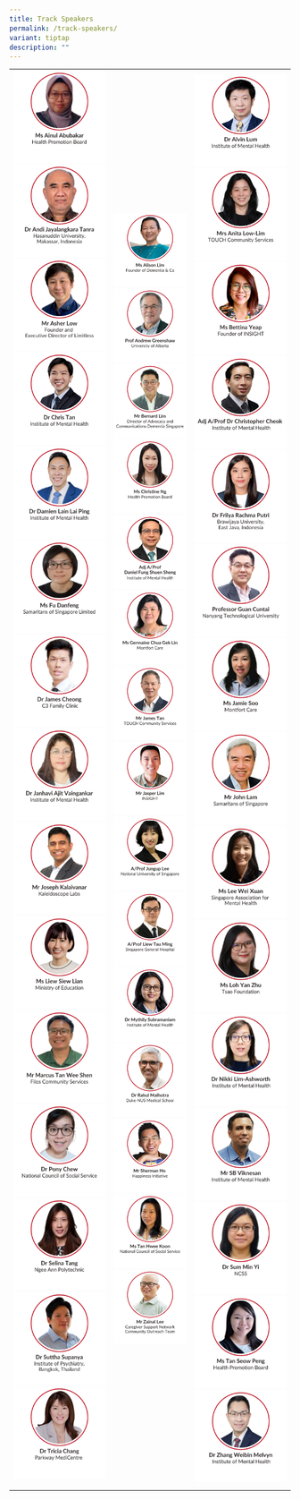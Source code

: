 ```yaml
---
title: Track Speakers
permalink: /track-speakers/
variant: tiptap
description: ""
---
```

<table style="minWidth: 75px">
<colgroup>
<col>
<col>
<col>
</colgroup>
<tbody>
<tr>
<td rowspan="1" colspan="1"><a class="isomer-image-wrapper" href="/ainul-abubakar/"><img style="width: 100%" height="auto" width="100%" alt="" src="/images/SMHC 2025 Speakers/Thumbnail_Ms_Ainul_Abubakar.png"></a>
<a class="isomer-image-wrapper" href="/prof-andi/">
<img style="width: 100%" height="auto" width="100%" alt="" src="/images/SMHC 2025 Speakers/Thumbnail_Dr_Andi_Jayalangkara_Tanra.png">
</a><a class="isomer-image-wrapper" href="/asher-low/"><img style="width: 100%" height="auto" width="100%" alt="" src="/images/SMHC 2025 Speakers/Thumbnail_Mr_Asher_Low.png"></a>
<a class="isomer-image-wrapper" href="/chris-tan/">
<img style="width: 100%" height="auto" width="100%" alt="" src="/images/SMHC 2025 Speakers/Thumbnail_Dr_Chris_Tan.png">
</a><a class="isomer-image-wrapper" href="/damien-lain/"><img style="width: 100%" height="auto" width="100%" alt="" src="/images/SMHC 2025 Speakers/Thumbnail_Dr_Damien_Lain_Lai_Ping_v1.png"></a>
<a class="isomer-image-wrapper" href="/fu-danfeng/">
<img style="width: 100%" height="auto" width="100%" alt="" src="/images/SMHC 2025 Speakers/Thumbnail_Ms_Fu_Danfeng.png">
</a><a class="isomer-image-wrapper" href="/james-cheong/"><img style="width: 100%" height="auto" width="100%" alt="" src="/images/SMHC 2025 Speakers/Thumbnail_Dr_James_Cheong.png"></a>
<a class="isomer-image-wrapper" href="/janhavi-ajit-vaingankar/">
<img style="width: 100%" height="auto" width="100%" alt="" src="/images/SMHC 2025 Speakers/Thumbnail_Dr_Janhavi_Ajit.png">
</a><a class="isomer-image-wrapper" href="/joseph-kalaivanar/"><img style="width: 100%" height="auto" width="100%" alt="" src="/images/SMHC 2025 Speakers/Thumbnail__Mr_Joseph_Kalaivanar.png"></a>
<a class="isomer-image-wrapper" href="/liew-siew-lian/">
<img style="width: 100%" height="auto" width="100%" alt="" src="/images/SMHC 2025 Speakers/Thumbnail_Ms_Liew_Siew_Lian.png">
</a><a class="isomer-image-wrapper" href="/tan-wee-shen/"><img style="width: 100%" height="auto" width="100%" alt="" src="/images/SMHC 2025 Speakers/Thumbnail_Mr_Marcus_Tan_Wee_Shen.png"></a>
<a class="isomer-image-wrapper" href="/pony-chew/">
<img style="width: 100%" height="auto" width="100%" alt="" src="/images/SMHC 2025 Speakers/Thumbnail_Dr_Pony_Chew.png">
</a><a class="isomer-image-wrapper" href="/selina-tang/"><img style="width: 100%" height="auto" width="100%" alt="" src="/images/SMHC 2025 Speakers/Thumbnail_Dr_Selina_Tang.png"></a>
<a class="isomer-image-wrapper" href="/suttha-supanya/">
<img style="width: 100%" height="auto" width="100%" alt="" src="/images/SMHC 2025 Speakers/Thumbnail_Dr_Suttha_Supanya.png">
</a><a class="isomer-image-wrapper" href="/tricia-chang/"><img style="width: 100%" height="auto" width="100%" alt="" src="/images/SMHC 2025 Speakers/Thumbnail_Dr_Tricia_Chang.png"></a>
<p></p>
</td>
<td rowspan="1" colspan="1"><a class="isomer-image-wrapper" href="/alison-lim/"><img style="width: 100%" height="auto" width="100%" alt="" src="/images/SMHC 2025 Speakers/Thumbnail_Ms_Alison_Lim.png"></a>
<a class="isomer-image-wrapper" href="/andrew-greenshaw/">
<img style="width: 100%" height="auto" width="100%" alt="" src="/images/SMHC 2025 Speakers/Thumbnail_Prof_Andrew_Greenshaw.png">
</a><a class="isomer-image-wrapper" href="/bernard-lim/"><img style="width: 100%" height="auto" width="100%" alt="" src="/images/SMHC 2025 Speakers/Thumbnail_Mr_Bernard_Lim.png"></a>
<a class="isomer-image-wrapper" href="/christine-ng/">
<img style="width: 100%" height="auto" width="100%" alt="" src="/images/SMHC 2025 Speakers/Thumbnail_Ms_Christine_Ng.png">
</a><a class="isomer-image-wrapper" href="/daniel-fung/"><img style="width: 100%" height="auto" width="100%" alt="" src="/images/SMHC 2025 Speakers/Thumbnail_Adj_A_Prof_Daniel_Fung_Shuen_Sheng.png"></a>
<a class="isomer-image-wrapper" href="/germaine-chua/">
<img style="width: 100%" height="auto" width="100%" alt="" src="/images/SMHC 2025 Speakers/Thumbnail_Ms_Germaine_Chua_Gek_Lin.png">
</a><a class="isomer-image-wrapper" href="/james-tan/"><img style="width: 100%" height="auto" width="100%" alt="" src="/images/SMHC 2025 Speakers/Thumbnail_Mr_James_Tan.png"></a>
<a class="isomer-image-wrapper" href="/jasper-lim/">
<img style="width: 100%" height="auto" width="100%" alt="" src="/images/SMHC 2025 Speakers/Thumbnail_Mr_Jasper_Lim.png">
</a><a class="isomer-image-wrapper" href="/jungup-lee/"><img style="width: 100%" height="auto" width="100%" alt="" src="/images/SMHC 2025 Speakers/Thumbnail_A_Prof_Jungup_Lee.png"></a>
<a class="isomer-image-wrapper" href="/liew-tau-ming/">
<img style="width: 100%" height="auto" width="100%" alt="" src="/images/SMHC 2025 Speakers/Thumbnail_A_Prof_Liew_Tau_Ming.png">
</a><a class="isomer-image-wrapper" href="/mythily-subramaniam/"><img style="width: 100%" height="auto" width="100%" alt="" src="/images/SMHC 2025 Speakers/Thumbnail__Dr_Mythily_Subramaniam.png"></a>
<a class="isomer-image-wrapper" href="/rahul-malhotra/">
<img style="width: 100%" height="auto" width="100%" alt="" src="/images/SMHC 2025 Speakers/Thumbnail_Dr_Rahul_Malhotra.png">
</a>
<div class="isomer-image-wrapper">
<img style="width: 100%" height="auto" width="100%" alt="" src="/images/SMHC 2025 Speakers/Speaker_Thumbnail___Sherman_Ho.png">
</div>
<div class="isomer-image-wrapper">
<img style="width: 100%" height="auto" width="100%" alt="" src="/images/SMHC 2025 Speakers/Ms_Tan_Hwee_Koon___Thumbnail.png">
</div><a class="isomer-image-wrapper" href="/zainal-lee/"><img style="width: 100%" height="auto" width="100%" alt="" src="/images/SMHC 2025 Speakers/Thumbnail_Mr_Zainal_Lee.png"></a>
</td>
<td rowspan="1" colspan="1"><a class="isomer-image-wrapper" href="/alvin-lum/"><img style="width: 100%" height="auto" width="100%" alt="" src="/images/SMHC 2025 Speakers/Thumbnail_Dr_Alvin_Lum.png"></a>
<a class="isomer-image-wrapper" href="/anita-low-lim/">
<img style="width: 100%" height="auto" width="100%" alt="" src="/images/SMHC 2025 Speakers/Thumbnail_Mrs_Anita_Low.png">
</a><a class="isomer-image-wrapper" href="/bettina-yeap/"><img style="width: 100%" height="auto" width="100%" alt="" src="/images/SMHC 2025 Speakers/Thumbnail_Ms_Bettina_Yeap.png"></a>
<a class="isomer-image-wrapper" href="/christopher-cheok/">
<img style="width: 100%" height="auto" width="100%" alt="" src="/images/SMHC 2025 Speakers/Thumbnail_Adj_Associate_Professor_Dr_Christopher_Cheok.png">
</a><a class="isomer-image-wrapper" href="/frilya-rachma-putri/"><img style="width: 100%" height="auto" width="100%" alt="" src="/images/SMHC 2025 Speakers/Thumbnail_Dr_Frilya_Rachma_Putri.png"></a>
<a class="isomer-image-wrapper" href="/guan-cuntai/">
<img style="width: 100%" height="auto" width="100%" alt="" src="/images/SMHC 2025 Speakers/Thumbnail_Professor_Guan_Cuntai.png">
</a><a class="isomer-image-wrapper" href="/jamie-soo/"><img style="width: 100%" height="auto" width="100%" alt="" src="/images/SMHC 2025 Speakers/Thumbnail_Ms_Jamie_Soo.png"></a>
<a class="isomer-image-wrapper" href="/john-lam/">
<img style="width: 100%" height="auto" width="100%" alt="" src="/images/SMHC 2025 Speakers/Thumbnail_Mr_John_Lam.png">
</a><a class="isomer-image-wrapper" href="/lee-wei-xuan/"><img style="width: 100%" height="auto" width="100%" alt="" src="/images/SMHC 2025 Speakers/Thumbnail_Ms_Lee_Wei_Xuan.png"></a>
<a class="isomer-image-wrapper" href="/loh-yan-zhu/">
<img style="width: 100%" height="auto" width="100%" alt="" src="/images/SMHC 2025 Speakers/Thumbnail_Ms_Loh_Yan_Zhu.png">
</a><a class="isomer-image-wrapper" href="/nikki-lim-ashworth/"><img style="width: 100%" height="auto" width="100%" alt="" src="/images/SMHC 2025 Speakers/Thumbnail_Dr_Nikki_Lim_Ashworth.png"></a>
<a class="isomer-image-wrapper" href="/sb-viknesan/">
<img style="width: 100%" height="auto" width="100%" alt="" src="/images/SMHC 2025 Speakers/Thumbnail_Mr_SB_Viknesan.png">
</a><a class="isomer-image-wrapper" href="/sum-min-yi/"><img style="width: 100%" height="auto" width="100%" alt="" src="/images/SMHC 2025 Speakers/Thumbnail_Dr_Sum_Min_Yi.png"></a>
<a class="isomer-image-wrapper" href="/tan-seow-peng/">
<img style="width: 100%" height="auto" width="100%" alt="" src="/images/SMHC 2025 Speakers/Thumbnail_Ms_Tan_Seow_Peng.png">
</a><a class="isomer-image-wrapper" href="/melvyn-zhang/"><img style="width: 100%" height="auto" width="100%" alt="" src="/images/SMHC 2025 Speakers/Thumbnail_Dr_Zhang_Weibin.png"></a>
</td>
</tr>
</tbody>
</table>
<p></p>
<p></p>
<p></p>
<p></p>